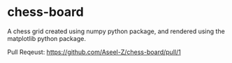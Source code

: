 # chess-board

A chess grid created using numpy python package, and rendered using the matplotlib python package.

Pull Reqeust:
https://github.com/Aseel-Z/chess-board/pull/1

